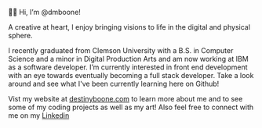 👋🏾 Hi, I’m @dmboone!

A creative at heart, I enjoy bringing visions to life in the digital and physical sphere.

I recently graduated from Clemson University with a B.S. in Computer Science and a minor in Digital Production Arts and am now working at IBM as
a software developer. I’m currently interested in front end development with an eye towards eventually becoming a full stack developer.
Take a look around and see what I've been currently learning here on Github!

Vist my website at [destinyboone.com](https://destinybooone.com) to learn more about me and to see some of my coding projects as well as my art!
Also feel free to connect with me on my [Linkedin](https://www.linkedin.com/in/destiny-boone-18010b176/)

<!---
dmboone/dmboone is a ✨ special ✨ repository because its `README.md` (this file) appears on your GitHub profile.
You can click the Preview link to take a look at your changes.
--->
